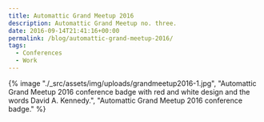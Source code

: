 ```yaml
---
title: Automattic Grand Meetup 2016
description: Automattic Grand Meetup no. three.
date: 2016-09-14T21:41:16+00:00
permalink: /blog/automattic-grand-meetup-2016/
tags:
  - Conferences
  - Work
---
```


{% image "./_src/assets/img/uploads/grandmeetup2016-1.jpg", "Automattic Grand Meetup 2016 conference badge with red and white design and the words David A. Kennedy.", "Automattic Grand Meetup 2016 conference badge." %}

